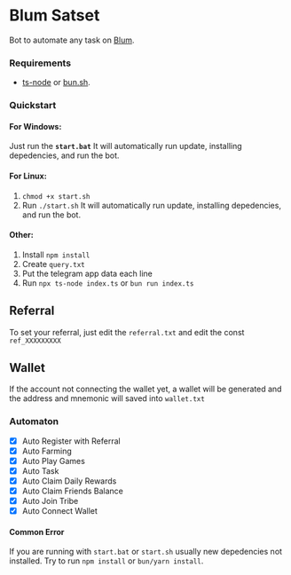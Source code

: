 # Blum Satset

Bot to automate any task on [Blum](https://t.me/BlumCryptoBot).

### Requirements

- [ts-node](https://typestrong.org/ts-node/) or [bun.sh](https://bun.sh/).

### Quickstart

#### For Windows:

Just run the **`start.bat`**
It will automatically run update, installing depedencies, and run the bot.

#### For Linux:

1. `chmod +x start.sh`
2. Run `./start.sh`
   It will automatically run update, installing depedencies, and run the bot.

#### Other:

1. Install `npm install`
2. Create `query.txt`
3. Put the telegram app data each line
4. Run `npx ts-node index.ts` or `bun run index.ts`

## Referral

To set your referral, just edit the `referral.txt` and edit the const `ref_XXXXXXXXX`

## Wallet

If the account not connecting the wallet yet, a wallet will be generated and the address and mnemonic will saved into `wallet.txt`

### Automaton

- [x] Auto Register with Referral
- [x] Auto Farming
- [x] Auto Play Games
- [x] Auto Task
- [x] Auto Claim Daily Rewards
- [x] Auto Claim Friends Balance
- [x] Auto Join Tribe
- [x] Auto Connect Wallet

#### Common Error

If you are running with `start.bat` or `start.sh` usually new depedencies not installed. Try to run `npm install` or `bun/yarn install`.

